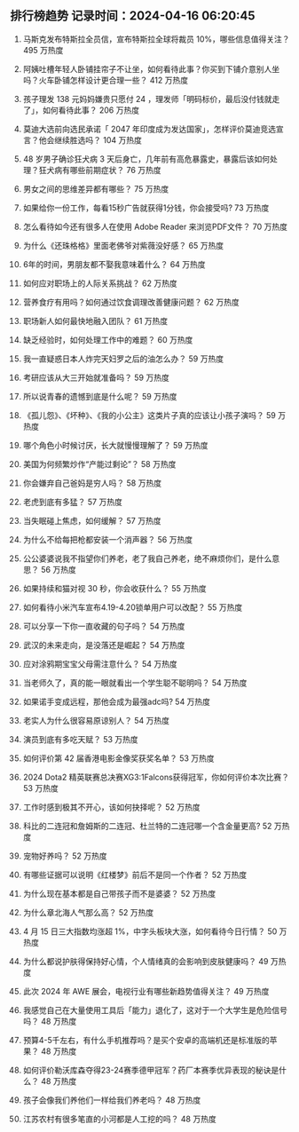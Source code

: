 
## 排行榜趋势 记录时间：2024-04-16 06:20:45
  
  1. 马斯克发布特斯拉全员信，宣布特斯拉全球将裁员 10%，哪些信息值得关注？ 495 万热度
    
  2. 阿姨吐槽年轻人卧铺挂帘子不让坐，如何看待此事？你买到下铺介意别人坐吗？火车卧铺怎样设计更合理一些？ 412 万热度
    
  3. 孩子理发 138 元妈妈嫌贵只愿付 24 ，理发师「明码标价，最后没付钱就走了」，如何看待此事？ 206 万热度
    
  4. 莫迪大选前向选民承诺「 2047 年印度成为发达国家」，怎样评价莫迪竞选宣言？他会继续胜选吗？ 104 万热度
    
  5. 48 岁男子确诊狂犬病 3 天后身亡，几年前有高危暴露史，暴露后该如何处理？狂犬病有哪些前期症状？ 76 万热度
    
  6. 男女之间的思维差异都有哪些？ 75 万热度
    
  7. 如果给你一份工作，每看15秒广告就获得1分钱，你会接受吗? 73 万热度
    
  8. 怎么看待如今还有很多人在使用 Adobe Reader 来浏览PDF文件？ 70 万热度
    
  9. 为什么《还珠格格》里面老佛爷对紫薇没好感？ 65 万热度
    
  10. 6年的时间，男朋友都不娶我意味着什么？ 64 万热度
    
  11. 如何应对职场上的人际关系挑战？ 62 万热度
    
  12. 营养食疗有用吗？如何通过饮食调理改善健康问题？ 62 万热度
    
  13. 职场新人如何最快地融入团队？ 61 万热度
    
  14. 缺乏经验时，如何处理工作中的难题？ 60 万热度
    
  15. 我一直疑惑日本人炸完天妇罗之后的油怎么办？ 59 万热度
    
  16. 考研应该从大三开始就准备吗？ 59 万热度
    
  17. 所以说青春的遗憾到底是什么呢？ 59 万热度
    
  18. 《孤儿怨》、《坏种》、《我的小公主》这类片子真的应该让小孩子演吗？ 59 万热度
    
  19. 哪个角色小时候讨厌，长大就慢慢理解了？ 59 万热度
    
  20. 美国为何频繁炒作“产能过剩论”？ 58 万热度
    
  21. 你会嫌弃自己爸妈是穷人吗？ 58 万热度
    
  22. 老虎到底有多猛？ 57 万热度
    
  23. 当失眠碰上焦虑，如何缓解？ 57 万热度
    
  24. 为什么不给每把枪都安装一个消声器？ 56 万热度
    
  25. 公公婆婆说我不指望你们养老，老了我自己养老，绝不麻烦你们，是什么意思？ 56 万热度
    
  26. 如果持续和猫对视 30 秒，你会收获什么？ 55 万热度
    
  27. 如何看待小米汽车宣布4.19-4.20锁单用户可以改配？ 55 万热度
    
  28. 可以分享一下你一直收藏的句子吗？ 54 万热度
    
  29. 武汉的未来走向，是没落还是崛起？ 54 万热度
    
  30. 应对涂鸦期宝宝父母需注意什么？ 54 万热度
    
  31. 当老师久了，真的能一眼就看出一个学生聪不聪明吗？ 54 万热度
    
  32. 如果诺手变成远程，那他会成为最强adc吗? 54 万热度
    
  33. 老实人为什么很容易原谅别人？ 54 万热度
    
  34. 演员到底有多吃天赋？ 53 万热度
    
  35. 如何评价第 42 届香港电影金像奖获奖名单？ 53 万热度
    
  36. 2024 Dota2 精英联赛总决赛XG3:1Falcons获得冠军，你如何评价本次比赛？ 53 万热度
    
  37. 工作时感到极其不开心，该如何抉择呢？ 52 万热度
    
  38. 科比的二连冠和詹姆斯的二连冠、杜兰特的二连冠哪一个含金量更高? 52 万热度
    
  39. 宠物好养吗？ 52 万热度
    
  40. 有哪些证据可以说明《红楼梦》前后不是同一个作者？ 52 万热度
    
  41. 为什么现在基本都是自己带孩子而不是婆婆？ 52 万热度
    
  42. 为什么章北海人气那么高？ 52 万热度
    
  43. 4 月 15 日三大指数均涨超 1%，中字头板块大涨，如何看待今日行情？ 50 万热度
    
  44. 为什么都说护肤得保持好心情，个人情绪真的会影响到皮肤健康吗？ 49 万热度
    
  45. 此次 2024 年 AWE 展会，电视行业有哪些新趋势值得关注？ 49 万热度
    
  46. 我感觉自己在大量使用工具后「能力」退化了，这对于一个大学生是危险信号吗？ 48 万热度
    
  47. 预算4-5千左右，有什么手机推荐吗？是买个安卓的高端机还是标准版的苹果？ 48 万热度
    
  48. 如何评价勒沃库森夺得23-24赛季德甲冠军？药厂本赛季优异表现的秘诀是什么？ 48 万热度
    
  49. 孩子会像我们养他们一样给我们养老吗？ 48 万热度
    
  50. 江苏农村有很多笔直的小河都是人工挖的吗？ 48 万热度
    
